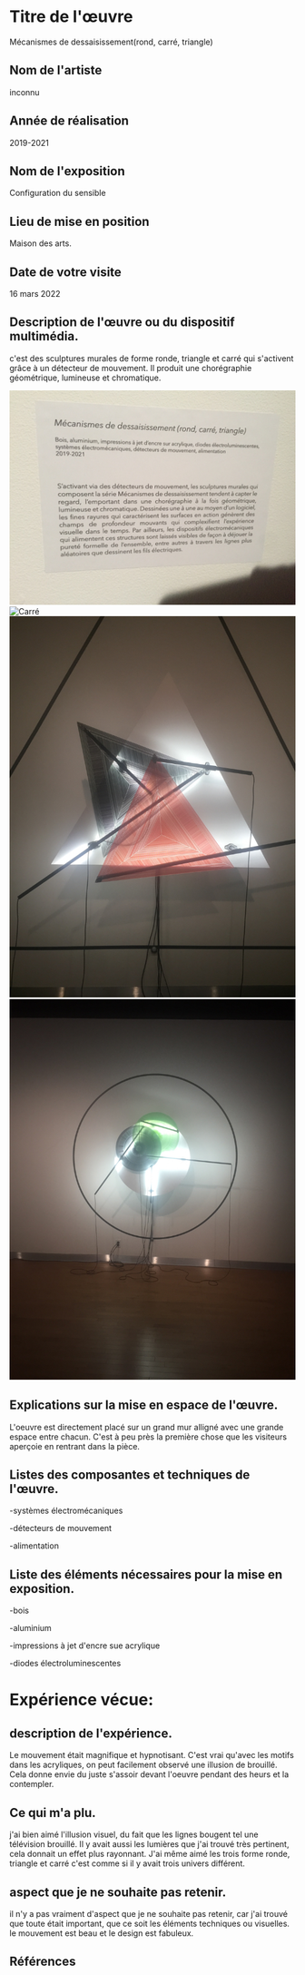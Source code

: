 
# Titre de l'œuvre
Mécanismes de dessaisissement(rond, carré, triangle)

## Nom de l'artiste
inconnu

## Année de réalisation
2019-2021

## Nom de l'exposition
Configuration du sensible

## Lieu de mise en position
Maison des arts.

## Date de votre visite
16 mars 2022

## Description de l'œuvre ou du dispositif multimédia.
c'est des sculptures murales de forme ronde, triangle et carré qui s'activent grâce à un détecteur de mouvement. Il produit une chorégraphie géométrique, lumineuse et chromatique.

![Cartel](medias/cartel.png) ![Carré](medias/carré.png) ![Triangle](medias/triangle.png) ![Rond](medias/rond.png)

## Explications sur la mise en espace de l'œuvre.
L'oeuvre est directement placé sur un grand mur alligné avec une grande espace entre chacun. C'est à peu près la première chose que les visiteurs aperçoie en rentrant dans la pièce. 

## Listes des composantes et techniques de l'œuvre.

-systèmes électromécaniques

-détecteurs de mouvement

-alimentation


## Liste des éléments nécessaires pour la mise en exposition.

-bois

-aluminium

-impressions à jet d'encre sue acrylique

-diodes électroluminescentes


# Expérience vécue:

## description de l'expérience.
Le mouvement était magnifique et hypnotisant. C'est vrai qu'avec les motifs dans les acryliques, on peut facilement observé une illusion de brouillé. Cela donne envie du juste s'assoir devant l'oeuvre pendant des heurs et la contempler.

## Ce qui m'a plu.
j'ai bien aimé l'illusion visuel, du fait que les lignes bougent tel une télévision brouillé. Il y avait aussi les lumières que j'ai trouvé très pertinent, cela donnait un effet plus rayonnant. J'ai même aimé les trois forme ronde, triangle et carré c'est comme si il y avait trois univers différent.

## aspect que je ne souhaite pas retenir.
il n'y a pas vraiment d'aspect que je ne souhaite pas retenir, car j'ai trouvé que toute était important, que ce soit les éléments techniques ou visuelles. le mouvement est beau et le design est fabuleux.

## Références


